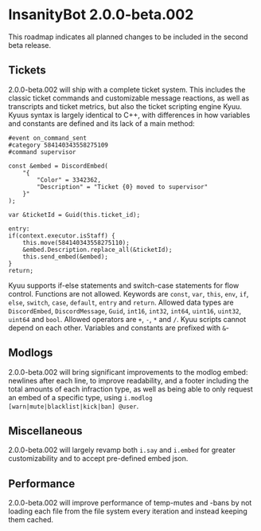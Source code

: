 # InsanityBot 2.0.0-beta.002

This roadmap indicates all planned changes to be included in the second beta release.

## Tickets

2.0.0-beta.002 will ship with a complete ticket system. This includes the classic ticket commands and customizable message reactions, as well as transcripts and ticket metrics, but also the ticket scripting engine Kyuu. Kyuus syntax is largely identical to C++, with differences in how variables and constants are defined and its lack of a main method:

~~~kyuu
#event on_command_sent
#category 584140343558275109
#command supervisor

const &embed = DiscordEmbed(
    "{
        "Color" = 3342362,
        "Description" = "Ticket {0} moved to supervisor"
    }"
);

var &ticketId = Guid(this.ticket_id);

entry:
if(context.executor.isStaff) {
    this.move(584140343558275110);
    &embed.Description.replace_all(&ticketId);
    this.send_embed(&embed);
}
return;
~~~

Kyuu supports if-else statements and switch-case statements for flow control. Functions are not allowed. Keywords are `const`, `var`, `this`, `env`, `if`, `else`, `switch`, `case`, `default`, `entry` and `return`. Allowed data types are `DiscordEmbed`, `DiscordMessage`, `Guid`, `int16`, `int32`, `int64`, `uint16`, `uint32`, `uint64` and `bool`. Allowed operators are `+`, `-`, `*` and `/`. Kyuu scripts cannot depend on each other. Variables and constants are prefixed with `&`-

## Modlogs

2.0.0-beta.002 will bring significant improvements to the modlog embed: newlines after each line, to improve readability, and a footer including the total amounts of each infraction type, as well as being able to only request an embed of a specific type, using `i.modlog [warn|mute|blacklist|kick|ban] @user`.

## Miscellaneous

2.0.0-beta.002 will largely revamp both `i.say` and `i.embed` for greater customizability and to accept pre-defined embed json.

## Performance

2.0.0-beta.002 will improve performance of temp-mutes and -bans by not loading each file from the file system every iteration and instead keeping them cached.
